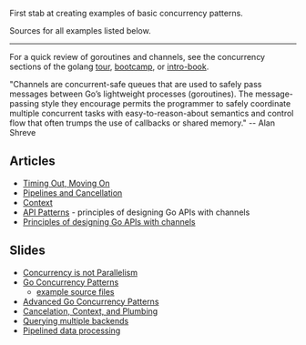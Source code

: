 First stab at creating examples of basic concurrency patterns.

Sources for all examples listed below.

---

For a quick review of goroutines and channels, see the concurrency sections of
the golang [tour](http://tour.golang.org/concurrency/1), [bootcamp](http://www.golangbootcamp.com/book/concurrency), or [intro-book](http://www.golang-book.com/10/index.htm).

"Channels are concurrent-safe queues that are used to safely pass messages
between Go’s lightweight processes (goroutines). The message-passing style they encourage permits the programmer to safely coordinate multiple concurrent tasks with easy-to-reason-about semantics and control flow that often trumps the use of callbacks or shared memory." -- Alan Shreve


## Articles

* [Timing Out, Moving On](http://blog.golang.org/go-concurrency-patterns-timing-out-and)
* [Pipelines and Cancellation](http://blog.golang.org/pipelines)
* [Context](http://blog.golang.org/context)
* [API Patterns](https://inconshreveable.com/07-08-2014/principles-of-designing-go-apis-with-channels/) - principles of designing Go APIs with channels
* [Principles of designing Go APIs with channels](https://inconshreveable.com/07-08-2014/principles-of-designing-go-apis-with-channels/)


## Slides

* [Concurrency is not Parallelism](http://talks.golang.org/2012/waza.slide#1)
* [Go Concurrency Patterns](https://talks.golang.org/2012/concurrency.slide)
  * [example source files](https://github.com/golang/talks/tree/master/2012/concurrency/support)
* [Advanced Go Concurrency Patterns](https://talks.golang.org/2013/advconc.slide)
* [Cancelation, Context, and Plumbing](https://talks.golang.org/2014/gotham-context.slide)
* [Querying multiple backends](http://peter.bourgon.org/go-do/#16)
* [Pipelined data processing](http://peter.bourgon.org/go-do/#24)
